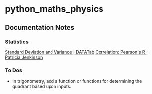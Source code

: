 # python_maths_physics

## Documentation Notes

### Statistics
[Standard Deviation and Variance | DATATab](https://www.youtube.com/watch?v=5wJUUgnMGWA)
[Correlation: Pearson's R | Patricia Jenkinson](https://www.youtube.com/watch?v=k_dcsZ_0uNI)


### To Dos
* In trigonometry, add a function or functions for determining the quadrant based upon inputs.

